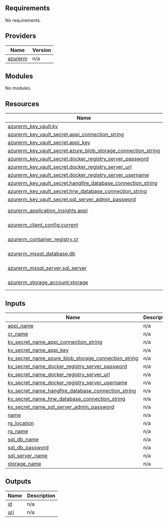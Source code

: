 <!-- BEGIN_TF_DOCS -->
## Requirements

No requirements.

## Providers

| Name | Version |
|------|---------|
| <a name="provider_azurerm"></a> [azurerm](#provider\_azurerm) | n/a |

## Modules

No modules.

## Resources

| Name | Type |
|------|------|
| [azurerm_key_vault.kv](https://registry.terraform.io/providers/hashicorp/azurerm/latest/docs/resources/key_vault) | resource |
| [azurerm_key_vault_secret.appi_connection_string](https://registry.terraform.io/providers/hashicorp/azurerm/latest/docs/resources/key_vault_secret) | resource |
| [azurerm_key_vault_secret.appi_key](https://registry.terraform.io/providers/hashicorp/azurerm/latest/docs/resources/key_vault_secret) | resource |
| [azurerm_key_vault_secret.azure_blob_storage_connection_string](https://registry.terraform.io/providers/hashicorp/azurerm/latest/docs/resources/key_vault_secret) | resource |
| [azurerm_key_vault_secret.docker_registry_server_password](https://registry.terraform.io/providers/hashicorp/azurerm/latest/docs/resources/key_vault_secret) | resource |
| [azurerm_key_vault_secret.docker_registry_server_url](https://registry.terraform.io/providers/hashicorp/azurerm/latest/docs/resources/key_vault_secret) | resource |
| [azurerm_key_vault_secret.docker_registry_server_username](https://registry.terraform.io/providers/hashicorp/azurerm/latest/docs/resources/key_vault_secret) | resource |
| [azurerm_key_vault_secret.hangfire_database_connection_string](https://registry.terraform.io/providers/hashicorp/azurerm/latest/docs/resources/key_vault_secret) | resource |
| [azurerm_key_vault_secret.hrw_database_connection_string](https://registry.terraform.io/providers/hashicorp/azurerm/latest/docs/resources/key_vault_secret) | resource |
| [azurerm_key_vault_secret.sql_server_admin_password](https://registry.terraform.io/providers/hashicorp/azurerm/latest/docs/resources/key_vault_secret) | resource |
| [azurerm_application_insights.appi](https://registry.terraform.io/providers/hashicorp/azurerm/latest/docs/data-sources/application_insights) | data source |
| [azurerm_client_config.current](https://registry.terraform.io/providers/hashicorp/azurerm/latest/docs/data-sources/client_config) | data source |
| [azurerm_container_registry.cr](https://registry.terraform.io/providers/hashicorp/azurerm/latest/docs/data-sources/container_registry) | data source |
| [azurerm_mssql_database.db](https://registry.terraform.io/providers/hashicorp/azurerm/latest/docs/data-sources/mssql_database) | data source |
| [azurerm_mssql_server.sql_server](https://registry.terraform.io/providers/hashicorp/azurerm/latest/docs/data-sources/mssql_server) | data source |
| [azurerm_storage_account.storage](https://registry.terraform.io/providers/hashicorp/azurerm/latest/docs/data-sources/storage_account) | data source |

## Inputs

| Name | Description | Type | Default | Required |
|------|-------------|------|---------|:--------:|
| <a name="input_appi_name"></a> [appi\_name](#input\_appi\_name) | n/a | `string` | n/a | yes |
| <a name="input_cr_name"></a> [cr\_name](#input\_cr\_name) | n/a | `string` | n/a | yes |
| <a name="input_kv_secret_name_appi_connection_string"></a> [kv\_secret\_name\_appi\_connection\_string](#input\_kv\_secret\_name\_appi\_connection\_string) | n/a | `string` | n/a | yes |
| <a name="input_kv_secret_name_appi_key"></a> [kv\_secret\_name\_appi\_key](#input\_kv\_secret\_name\_appi\_key) | n/a | `string` | n/a | yes |
| <a name="input_kv_secret_name_azure_blob_storage_connection_string"></a> [kv\_secret\_name\_azure\_blob\_storage\_connection\_string](#input\_kv\_secret\_name\_azure\_blob\_storage\_connection\_string) | n/a | `string` | n/a | yes |
| <a name="input_kv_secret_name_docker_registry_server_password"></a> [kv\_secret\_name\_docker\_registry\_server\_password](#input\_kv\_secret\_name\_docker\_registry\_server\_password) | n/a | `string` | n/a | yes |
| <a name="input_kv_secret_name_docker_registry_server_url"></a> [kv\_secret\_name\_docker\_registry\_server\_url](#input\_kv\_secret\_name\_docker\_registry\_server\_url) | n/a | `string` | n/a | yes |
| <a name="input_kv_secret_name_docker_registry_server_username"></a> [kv\_secret\_name\_docker\_registry\_server\_username](#input\_kv\_secret\_name\_docker\_registry\_server\_username) | n/a | `string` | n/a | yes |
| <a name="input_kv_secret_name_hangfire_database_connection_string"></a> [kv\_secret\_name\_hangfire\_database\_connection\_string](#input\_kv\_secret\_name\_hangfire\_database\_connection\_string) | n/a | `string` | n/a | yes |
| <a name="input_kv_secret_name_hrw_database_connection_string"></a> [kv\_secret\_name\_hrw\_database\_connection\_string](#input\_kv\_secret\_name\_hrw\_database\_connection\_string) | n/a | `string` | n/a | yes |
| <a name="input_kv_secret_name_sql_server_admin_password"></a> [kv\_secret\_name\_sql\_server\_admin\_password](#input\_kv\_secret\_name\_sql\_server\_admin\_password) | n/a | `string` | n/a | yes |
| <a name="input_name"></a> [name](#input\_name) | n/a | `string` | n/a | yes |
| <a name="input_rg_location"></a> [rg\_location](#input\_rg\_location) | n/a | `string` | n/a | yes |
| <a name="input_rg_name"></a> [rg\_name](#input\_rg\_name) | n/a | `string` | n/a | yes |
| <a name="input_sql_db_name"></a> [sql\_db\_name](#input\_sql\_db\_name) | n/a | `string` | n/a | yes |
| <a name="input_sql_db_password"></a> [sql\_db\_password](#input\_sql\_db\_password) | n/a | `string` | n/a | yes |
| <a name="input_sql_server_name"></a> [sql\_server\_name](#input\_sql\_server\_name) | n/a | `string` | n/a | yes |
| <a name="input_storage_name"></a> [storage\_name](#input\_storage\_name) | n/a | `string` | n/a | yes |

## Outputs

| Name | Description |
|------|-------------|
| <a name="output_id"></a> [id](#output\_id) | n/a |
| <a name="output_uri"></a> [uri](#output\_uri) | n/a |
<!-- END_TF_DOCS -->